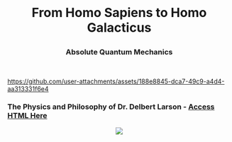 <br>

# <p align="center"> From Homo Sapiens to Homo Galacticus 
### <p align="center"> Absolute Quantum Mechanics
 
<br>

https://github.com/user-attachments/assets/188e8845-dca7-49c9-a4d4-aa313331f6e4





### The Physics and Philosophy of Dr. Delbert Larson - [Access HTML Here](https://github.com/Quantum-Software-Development/HomoGallacticus/blob/a95f2c01ec64227021f662db4391cbbc5ccd08f4/Absolute%20Quantum%20Mechanics.html)






 <p align="center">
<img src="https://github.com/user-attachments/assets/e7238014-4354-44c0-b4b9-e2a15b5c0fe8"/>
